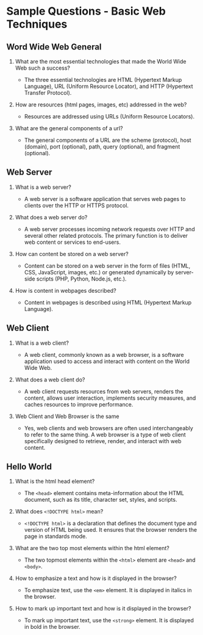 # Sample Questions - Basic Web Techniques

## Word Wide Web General

1. What are the most essential technologies that made the World Wide Web such a success?
    - The three essential technologies are HTML (Hypertext Markup Language), URL (Uniform Resource Locator), and HTTP (Hypertext Transfer Protocol).

2. How are resources (html pages, images, etc) addressed in the web?
    - Resources are addressed using URLs (Uniform Resource Locators).

3. What are the general components of a url?
    - The general components of a URL are the scheme (protocol), host (domain), port (optional), path, query (optional), and fragment (optional).

## Web Server

1. What is a web server?
    - A web server is a software application that serves web pages to clients over the HTTP or HTTPS protocol.

2. What does a web server do?
    - A web server processes incoming network requests over HTTP and several other related protocols. The primary function is to deliver web content or services to end-users.

3. How can content be stored on a web server?
    - Content can be stored on a web server in the form of files (HTML, CSS, JavaScript, images, etc.) or generated dynamically by server-side scripts (PHP, Python, Node.js, etc.).

4. How is content in webpages described?
    - Content in webpages is described using HTML (Hypertext Markup Language).

## Web Client

1. What is a web client?
    - A web client, commonly known as a web browser, is a software application used to access and interact with content on the World Wide Web.

2. What does a web client do?
    - A web client requests resources from web servers, renders the content, allows user interaction, implements security measures, and caches resources to improve performance.

3. Web Client and Web Browser is the same
    - Yes, web clients and web browsers are often used interchangeably to refer to the same thing. A web browser is a type of web client specifically designed to retrieve, render, and interact with web content.

## Hello World

1. What is the html head element?
    - The `<head>` element contains meta-information about the HTML document, such as its title, character set, styles, and scripts.

2. What does `<!DOCTYPE html>` mean?
    - `<!DOCTYPE html>` is a declaration that defines the document type and version of HTML being used. It ensures that the browser renders the page in standards mode.

3. What are the two top most elements within the html element?
    - The two topmost elements within the `<html>` element are `<head>` and `<body>`.

4. How to emphasize a text and how is it displayed in the browser?
    - To emphasize text, use the `<em>` element. It is displayed in italics in the browser.

5. How to mark up important text and how is it displayed in the browser?
    - To mark up important text, use the `<strong>` element. It is displayed in bold in the browser.